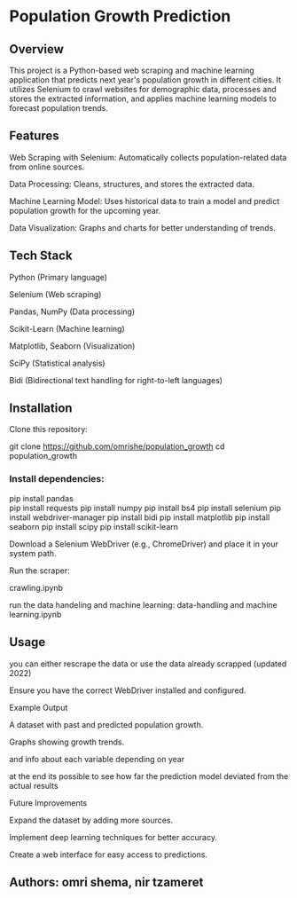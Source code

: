 # Population Growth Prediction

## Overview

This project is a Python-based web scraping and machine learning application that predicts next year's population growth in different cities.
It utilizes Selenium to crawl websites for demographic data, processes and stores the extracted information, and applies machine learning models to forecast population trends.

## Features

Web Scraping with Selenium: Automatically collects population-related data from online sources.

Data Processing: Cleans, structures, and stores the extracted data.

Machine Learning Model: Uses historical data to train a model and predict population growth for the upcoming year.

Data Visualization: Graphs and charts for better understanding of trends.

## Tech Stack

Python (Primary language)

Selenium (Web scraping)

Pandas, NumPy (Data processing)

Scikit-Learn (Machine learning)

Matplotlib, Seaborn (Visualization)

SciPy (Statistical analysis)

Bidi (Bidirectional text handling for right-to-left languages)

## Installation

Clone this repository:

git clone https://github.com/omrishe/population_growth
cd population_growth

### Install dependencies:

pip install pandas         
pip install requests
pip install numpy
pip install bs4
pip install selenium
pip install webdriver-manager
pip install  bidi
pip install  matplotlib
pip install  seaborn
pip install  scipy
pip install  scikit-learn


Download a Selenium WebDriver (e.g., ChromeDriver) and place it in your system path.

Run the scraper:

crawling.ipynb

run the data handeling and machine learning:
data-handling and machine learning.ipynb

## Usage

you can either rescrape the data or use the data already scrapped (updated 2022)

Ensure you have the correct WebDriver installed and configured.

Example Output

A dataset with past and predicted population growth.

Graphs showing growth trends.

and info about each variable depending on year

at the end its possible to see how far the prediction model deviated from the actual results

Future Improvements

Expand the dataset by adding more sources.

Implement deep learning techniques for better accuracy.

Create a web interface for easy access to predictions.


## Authors: omri shema, nir tzameret

